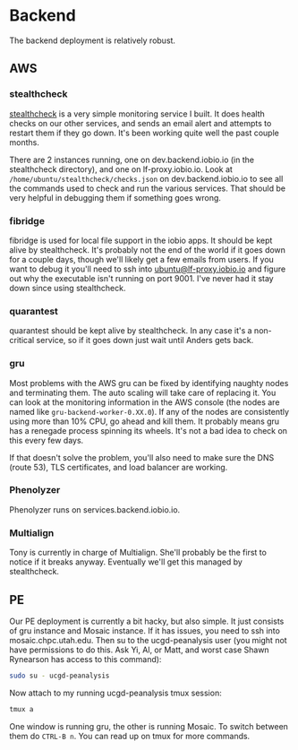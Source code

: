 # Backend

The backend deployment is relatively robust.


## AWS


### stealthcheck

[stealthcheck][0] is a very simple monitoring service I built. It does health
checks on our other services, and sends an email alert and attempts to restart
them if they go down. It's been working quite well the past couple months.

There are 2 instances running, one on dev.backend.iobio.io (in the stealthcheck
directory), and one on lf-proxy.iobio.io. Look at
`/home/ubuntu/stealthcheck/checks.json` on dev.backend.iobio.io to see all the
commands used to check and run the various services. That should be very
helpful in debugging them if something goes wrong.


### fibridge

fibridge is used for local file support in the iobio apps. It should be kept
alive by stealthcheck. It's probably not the end of the world if it goes down
for a couple days, though we'll likely get a few emails from users. If you
want to debug it you'll need to ssh into ubuntu@lf-proxy.iobio.io and figure
out why the executable isn't running on port 9001. I've never had it stay down
since using stealthcheck.


### quarantest

quarantest should be kept alive by stealthcheck. In any case it's a
non-critical service, so if it goes down just wait until Anders gets back.


### gru

Most problems with the AWS gru can be fixed by identifying naughty nodes and
terminating them. The auto scaling will take care of replacing it. You can look
at the monitoring information in the AWS console (the nodes are named like
`gru-backend-worker-0.XX.0`). If any of the nodes are consistently using more
than 10% CPU, go ahead and kill them. It probably means gru has a renegade
process spinning its wheels. It's not a bad idea to check on this every few
days.

If that doesn't solve the problem, you'll also need to make sure the DNS
(route 53), TLS certificates, and load balancer are working.


### Phenolyzer

Phenolyzer runs on services.backend.iobio.io.


### Multialign

Tony is currently in charge of Multialign. She'll probably be the first to
notice if it breaks anyway. Eventually we'll get this managed by stealthcheck.


## PE

Our PE deployment is currently a bit hacky, but also simple. It just consists
of gru instance and Mosaic instance. If it has issues, you need to ssh into
mosaic.chpc.utah.edu. Then su to the ucgd-peanalysis user (you might not have
permissions to do this. Ask Yi, Al, or Matt, and worst case Shawn Rynearson has
access to this command):

```bash
sudo su - ucgd-peanalysis
```

Now attach to my running ucgd-peanalysis tmux session:

```bash
tmux a
```

One window is running gru, the other is running Mosaic. To switch between them
do `CTRL-B n`. You can read up on tmux for more commands.


[0]: https://github.com/anderspitman/stealthcheck
